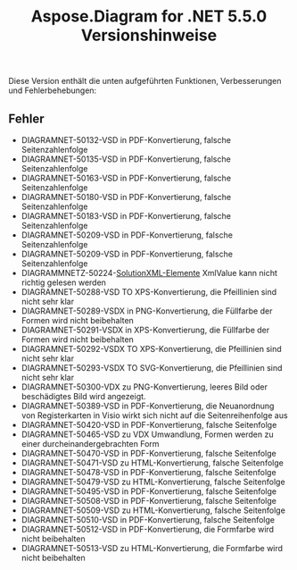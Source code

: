 ﻿---
title: Aspose.Diagram for .NET 5.5.0 Versionshinweise
type: docs
weight: 50
url: /de/net/aspose-diagram-for-net-5-5-0-release-notes/
---
Diese Version enthält die unten aufgeführten Funktionen, Verbesserungen und Fehlerbehebungen:
## **Fehler**
- DIAGRAMNET-50132-VSD in PDF-Konvertierung, falsche Seitenzahlenfolge
- DIAGRAMNET-50135-VSD in PDF-Konvertierung, falsche Seitenzahlenfolge
- DIAGRAMNET-50163-VSD in PDF-Konvertierung, falsche Seitenzahlenfolge
- DIAGRAMNET-50180-VSD in PDF-Konvertierung, falsche Seitenzahlenfolge
- DIAGRAMNET-50183-VSD in PDF-Konvertierung, falsche Seitenzahlenfolge
- DIAGRAMNET-50209-VSD in PDF-Konvertierung, falsche Seitenzahlenfolge
- DIAGRAMNET-50209-VSD in PDF-Konvertierung, falsche Seitenzahlenfolge
- DIAGRAMMNETZ-50224-[SolutionXML-Elemente](https://reference.aspose.com/diagram/net/aspose.diagram/solutionxml) XmlValue kann nicht richtig gelesen werden
- DIAGRAMNET-50288-VSD TO XPS-Konvertierung, die Pfeillinien sind nicht sehr klar
- DIAGRAMNET-50289-VSDX in PNG-Konvertierung, die Füllfarbe der Formen wird nicht beibehalten
- DIAGRAMNET-50291-VSDX in XPS-Konvertierung, die Füllfarbe der Formen wird nicht beibehalten
- DIAGRAMNET-50292-VSDX TO XPS-Konvertierung, die Pfeillinien sind nicht sehr klar
- DIAGRAMNET-50293-VSDX TO SVG-Konvertierung, die Pfeillinien sind nicht sehr klar
- DIAGRAMNET-50300-VDX zu PNG-Konvertierung, leeres Bild oder beschädigtes Bild wird angezeigt.
- DIAGRAMNET-50389-VSD in PDF-Konvertierung, die Neuanordnung von Registerkarten in Visio wirkt sich nicht auf die Seitenreihenfolge aus
- DIAGRAMNET-50420-VSD in PDF-Konvertierung, falsche Seitenfolge
- DIAGRAMNET-50465-VSD zu VDX Umwandlung, Formen werden zu einer durcheinandergebrachten Form
- DIAGRAMNET-50470-VSD in PDF-Konvertierung, falsche Seitenfolge
- DIAGRAMNET-50471-VSD zu HTML-Konvertierung, falsche Seitenfolge
- DIAGRAMNET-50478-VSD in PDF-Konvertierung, falsche Seitenfolge
- DIAGRAMNET-50479-VSD zu HTML-Konvertierung, falsche Seitenfolge
- DIAGRAMNET-50495-VSD in PDF-Konvertierung, falsche Seitenfolge
- DIAGRAMNET-50508-VSD in PDF-Konvertierung, falsche Seitenfolge
- DIAGRAMNET-50509-VSD zu HTML-Konvertierung, falsche Seitenfolge
- DIAGRAMNET-50510-VSD in PDF-Konvertierung, falsche Seitenfolge
- DIAGRAMNET-50512-VSD in PDF-Konvertierung, die Formfarbe wird nicht beibehalten
- DIAGRAMNET-50513-VSD zu HTML-Konvertierung, die Formfarbe wird nicht beibehalten
